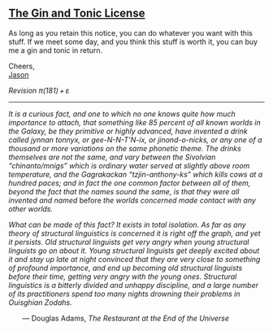 [The Gin and Tonic License][phk]
--------------------------

As long as you retain this notice, you can do whatever you want
with this stuff. If we meet some day, and you think this stuff
is worth it, you can buy me a gin and tonic in return.

Cheers,  
[Jason][jtm]

_Revision π(181) + ε_

---

_It is a curious fact, and one to which no one knows quite how much
importance to attach, that something like 85 percent of all known
worlds in the Galaxy, be they primitive or highly advanced, have
invented a drink called jynnan tonnyx, or gee-N-N-T’N-ix, or
jinond-o-nicks, or any one of a thousand or more variations on the
same phonetic theme. The drinks themselves are not the same, and vary
between the Sivolvian “chinanto/mnigs” which is ordinary water served
at slightly above room temperature, and the Gagrakackan
“tzjin-anthony-ks” which kills cows at a hundred paces; and in fact
the one common factor between all of them, beyond the fact that the
names sound the same, is that they were all invented and named_ before
_the worlds concerned made contact with any other worlds._

_What can be made of this fact? It exists in total isolation. As far
as any theory of structural linguistics is concerned it is right off
the graph, and yet it persists. Old structural linguists get very
angry when young structural linguists go on about it. Young structural
linguists get deeply excited about it and stay up late at night
convinced that they are very close to something of profound
importance, and end up becoming old structural linguists before their
time, getting very angry with the young ones. Structural linguistics
is a bitterly divided and unhappy discipline, and a large number of
its practitioners spend too many nights drowning their problems in
Ouisghian Zodahs._

   — Douglas Adams, _The Restaurant at the End of the Universe_


[jtm]: https://jasomill.at/
[phk]: https://people.freebsd.org/~phk/
